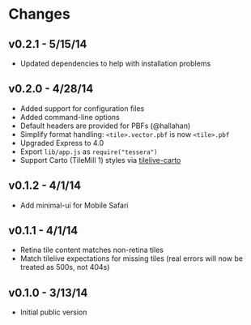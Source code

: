 # Changes

## v0.2.1 - 5/15/14

* Updated dependencies to help with installation problems

## v0.2.0 - 4/28/14

* Added support for configuration files
* Added command-line options
* Default headers are provided for PBFs (@hallahan)
* Simplify format handling: `<tile>.vector.pbf` is now `<tile>.pbf`
* Upgraded Express to 4.0
* Export `lib/app.js` as `require("tessera")`
* Support Carto (TileMill 1) styles via
  [tilelive-carto](https://github.com/mojodna/tilelive-carto)

## v0.1.2 - 4/1/14

* Add minimal-ui for Mobile Safari

## v0.1.1 - 4/1/14

* Retina tile content matches non-retina tiles
* Match tilelive expectations for missing tiles (real errors will now be treated as
  500s, not 404s)

## v0.1.0 - 3/13/14

* Initial public version
